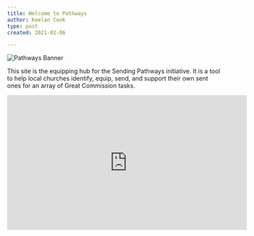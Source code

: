 ```yaml
---
title: Welcome to Pathways
author: Keelan Cook
type: post
created: 2021-02-06

---
```

![Pathways Banner](https://i.imgur.com/6GVT5WT.png)

This site is the equipping hub for the Sending Pathways initiative. It is a tool to help local churches identify, equip, send, and support their own sent ones for an array of Great Commission tasks.

<div class="video-responsive">
<iframe width="560"   height="315" src="https://www.youtube.com/embed/97cA_INlzgk" frameborder="0" allow="accelerometer; autoplay; clipboard-write; encrypted-media; gyroscope; picture-in-picture" allowfullscreen></iframe>
</div>